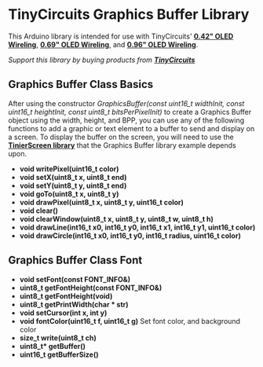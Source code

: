 # TinyCircuits Graphics Buffer Library

This Arduino library is intended for use with TinyCircuits' **[0.42" OLED Wireling](https://tinycircuits.com/collections/wireling-displays-leds/products/0-42-oled-screen-wireling)**, **[0.69" OLED Wireling](https://tinycircuits.com/collections/wireling-displays-leds/products/0-69-oled-screen-wireling)**, and **[0.96" OLED Wireling](https://tinycircuits.com/collections/wireling-displays-leds/products/0-96-oled-screen-wireling)**. 

*Support this library by buying products from **[TinyCircuits](https://tinycircuits.com/)***


## Graphics Buffer Class Basics

After using the constructor *GraphicsBuffer(const uint16_t widthInit, const uint16_t heightInit, const uint8_t bitsPerPixelInit)* to create a Graphics Buffer object using the width, height, and BPP, you can use any of the following functions to add a graphic or text element to a buffer to send and display on a screen. To display the buffer on the screen, you will need to use the **[TinierScreen library](https://github.com/TinyCircuits/TinyCircuits-TinierScreen-Lib)** that the Graphics Buffer library example depends upon.

* **void writePixel(uint16_t color)** 
* **void setX(uint8_t x, uint8_t end)**
* **void setY(uint8_t y, uint8_t end)**
* **void goTo(uint8_t x, uint8_t y)**
* **void drawPixel(uint8_t x, uint8_t y, uint16_t color)**
* **void clear()**
* **void clearWindow(uint8_t x, uint8_t y, uint8_t w, uint8_t h)**
* **void drawLine(int16_t x0, int16_t y0, int16_t x1, int16_t y1, uint16_t color)**
* **void drawCircle(int16_t x0, int16_t y0, int16_t radius, uint16_t color)**

## Graphics Buffer Class Font

* **void setFont(const FONT_INFO&)**
* **uint8_t getFontHeight(const FONT_INFO&)**
* **uint8_t getFontHeight(void)**
* **uint8_t getPrintWidth(char \* str)**
* **void setCursor(int x, int y)**
* **void fontColor(uint16_t f, uint16_t g)** Set font color, and background color
* **size_t write(uint8_t ch)**
* **uint8_t\* getBuffer()**
* **uint16_t getBufferSize()**
